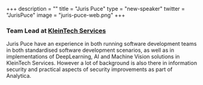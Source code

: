+++
description = ""
title = "Juris Puce"
type = "new-speaker"
twitter = "JurisPuce"
image = "juris-puce-web.png"
+++
<h3>Team Lead at <a href="#" target ="_blank">KleinTech Services</a></h3>

<p>Juris Puce have an experience in both running software development teams in both standardised software development scenarios, as well as in implementations of DeepLearning, AI and Machine Vision solutions in KleinTech Services. However a lot of background is also there in information security and practical aspects of security improvements as part of Analytica.</p>